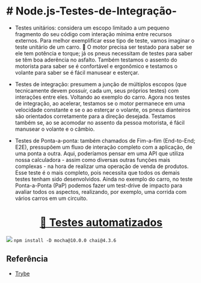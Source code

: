 # # Node.js-Testes-de-Integração-

- Testes unitários: considera um escopo limitado a um pequeno fragmento do seu código com interação mínima entre recursos externos.
Para melhor exemplificar esse tipo de teste, vamos imaginar o teste unitário de um carro. 🚗 O motor precisa ser testado para saber se ele tem potência e torque; já os pneus necessitam de testes para saber se têm boa aderência no asfalto. 
Também testamos o assento do motorista para saber se é confortável e ergonômico e testamos o volante para saber se é fácil manusear e esterçar.

 - Testes de integração: presumem a junção de múltiplos escopos (que tecnicamente devem possuir, cada um, seus próprios testes) com interações entre eles.
Voltando ao exemplo do carro. Agora nos testes de integração, ao acelerar, testamos se o motor permanece em uma velocidade constante e se o ao esterçar o volante, os pneus dianteiros são orientados corretamente para a direção desejada. Testamos também se, ao se acomodar no assento da pessoa motorista,
 é fácil manusear o volante e o câmbio.

 - Testes de Ponta-a-ponta: também chamados de Fim-a-fim (End-to-End; E2E), pressupõem um fluxo de interação completo com a aplicação, de uma ponta a outra. Aqui, poderíamos pensar em uma API que utiliza nossa calculadora - assim como diversas outras funções mais complexas - na hora de realizar uma operação de venda de produtos. Esse teste é o mais completo, pois necessita que todos os demais testes tenham sido desenvolvidos.
Ainda no exemplo do carro, no teste Ponta-a-Ponta (PaP) podemos fazer um test-drive de impacto para avaliar todos os aspectos, realizando, por exemplo, uma corrida com vários carros em um circuito.




<h1 align="center">
    <a href="https://pt-br.reactjs.org/">🔗 Testes automatizados</a>
</h1>
<img src="https://img.shields.io/badge/-mocha%20%26%20chai-orange"/>
<code class="language-shell">npm install -D mocha@10.0.0 chai@4.3.6</code>

## Referência

 - [Trybe]()
 

